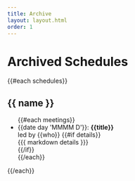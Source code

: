 ```yaml
---
title: Archive
layout: layout.html
order: 1
---
```

# Archived Schedules

{{#each schedules}}

## {{ name }}

<ul>
{{#each meetings}}
    <li>
      <time>{{date day 'MMMM D'}}</time>: <strong>{{title}}</strong><br>
      led by {{who}}
      {{#if details}}<div>{{{ markdown details }}}</div>{{/if}}
    </li>
{{/each}}
</ul>

{{/each}}

[edit]: https://github.com/cucapra/cslrg/edit/master/src/schedule.yaml
[ics]: calendar.ics
